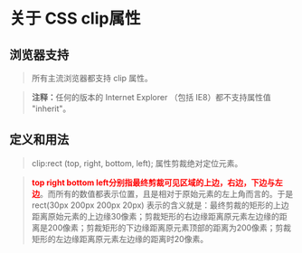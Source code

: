 # 关于 CSS clip属性

## 浏览器支持
>所有主流浏览器都支持 clip 属性。

> <b>注释：</b>任何的版本的 Internet Explorer （包括 IE8）都不支持属性值 "inherit"。

## 定义和用法

>clip:rect (top, right, bottom, left); 属性剪裁绝对定位元素。

><b style="color:red;">top right bottom left分别指最终剪裁可见区域的上边，右边，下边与左边</b>。而所有的数值都表示位置，且是相对于原始元素的左上角而言的。于是
 rect(30px 200px 200px 20px)
 表示的含义就是：最终剪裁的矩形的上边距离原始元素的上边缘30像素；剪裁矩形的右边缘距离原元素左边缘的距离是200像素；剪裁矩形的下边缘距离原元素顶部的距离为200像素；剪裁矩形的左边缘距离原元素左边缘的距离时20像素。